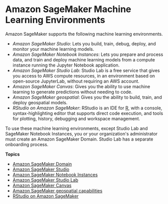 # Amazon SageMaker Machine Learning Environments<a name="machine-learning-environments"></a>

Amazon SageMaker supports the following machine learning environments\.
+ *Amazon SageMaker Studio*: Lets you build, train, debug, deploy, and monitor your machine learning models\.
+ *Amazon SageMaker Notebook Instances*: Lets you prepare and process data, and train and deploy machine learning models from a compute instance running the Jupyter Notebook application\.
+ *Amazon SageMaker Studio Lab*: Studio Lab is a free service that gives you access to AWS compute resources, in an environment based on open\-source JupyterLab, without requiring an AWS account\.
+ *Amazon SageMaker Canvas*: Gives you the ability to use machine learning to generate predictions without needing to code\.
+ *Amazon SageMaker geospatial*: Gives you the ability to build, train, and deploy geospatial models\.
+ *RStudio on Amazon SageMaker*: RStudio is an IDE for [R](http://aws.amazon.com/blogs/opensource/getting-started-with-r-on-amazon-web-services/), with a console, syntax\-highlighting editor that supports direct code execution, and tools for plotting, history, debugging and workspace management\.

To use these machine learning environments, except Studio Lab and SageMaker Notebook Instances, you or your organization's administrator must create an Amazon SageMaker Domain\. Studio Lab has a separate onboarding process\.

**Topics**
+ [Amazon SageMaker Domain](sm-domain.md)
+ [Amazon SageMaker Studio](studio.md)
+ [Amazon SageMaker Notebook Instances](nbi.md)
+ [Amazon SageMaker Studio Lab](studio-lab.md)
+ [Amazon SageMaker Canvas](canvas.md)
+ [Amazon SageMaker geospatial capabilities](geospatial.md)
+ [RStudio on Amazon SageMaker](rstudio.md)